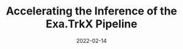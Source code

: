 ---
title: "Accelerating the Inference of the Exa.TrkX Pipeline"
date: 2022-02-14
venue: arxiv:2202.06929
link: https://arxiv.org/abs/2202.06929
inspire_id: 2032074
---